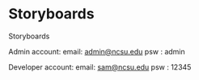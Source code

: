 # Storyboards
Storyboards

Admin account:
email: admin@ncsu.edu
psw  : admin


Developer account:
email: sam@ncsu.edu
psw  : 12345
